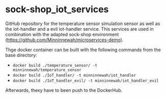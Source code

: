 # sock-shop_iot_services

GitHub repository for the temperature sensor simulation sensor as well as the iot-handler and a evil iot-handler service. This services are used in combination with the adapted sock-shop environment (https://github.com/Minninnewah/microservices-demo).

Thge docker container can be built with the following commands from the base directory:
- ```docker build ./temperature_sensor/ -t minninnewah/temperature_sensor```
- ```docker build ./IoT_handler/ -t minninnewah/iot_handler```
- ```docker build ./IoT_handler_evil/ -t minninnewah/iot_handler_evil```

Afterwards, thexy have to been push to the DockerHub.
